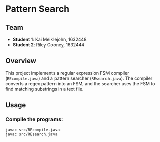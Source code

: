 # Pattern Search

## Team
- **Student 1**: Kai Meiklejohn, 1632448
- **Student 2**: Riley Cooney, 1632444

## Overview
This project implements a regular expression FSM compiler (`REcompile.java`) and a pattern searcher (`REsearch.java`). The compiler converts a regex pattern into an FSM, and the searcher uses the FSM to find matching substrings in a text file.

## Usage
### Compile the programs:
```bash
javac src/REcompile.java
javac src/REsearch.java
